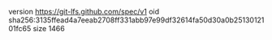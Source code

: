 version https://git-lfs.github.com/spec/v1
oid sha256:3135ffead4a7eeab2708ff331abb97e99df32614fa50d30a0b2513012101fc65
size 1466
